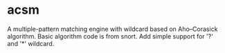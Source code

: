 # acsm
A multiple-pattern matching engine with wildcard based on Aho–Corasick algorithm. 
Basic algorithm code is from snort. Add simple support for '?' and '*' wildcard.
